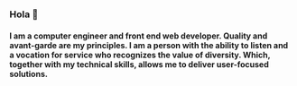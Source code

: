### Hola 👋
#### I am a computer engineer and front end web developer. Quality and avant-garde are my principles. I am a person with the ability to listen and a vocation for service who recognizes the value of diversity. Which, together with my technical skills, allows me to deliver user-focused solutions.

<!--
**laurybeth/laurybeth** is a ✨ _special_ ✨ repository because its `README.md` (this file) appears on your GitHub profile.

Here are some ideas to get you started:

- 🔭 I’m currently working on ...
- 🌱 I’m currently learning ...
- 👯 I’m looking to collaborate on ...
- 🤔 I’m looking for help with ...
- 💬 Ask me about ...
- 📫 How to reach me: ...
- 😄 Pronouns: ...
- ⚡ Fun fact: ...
-->
